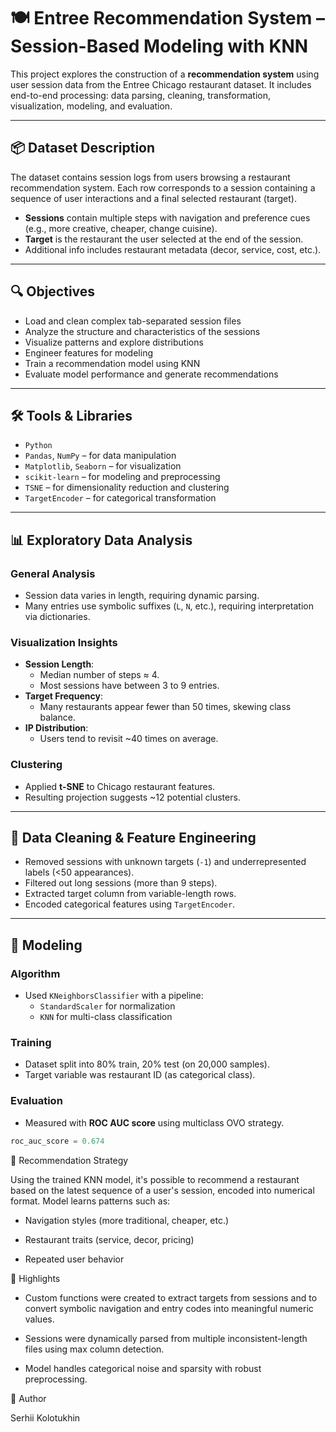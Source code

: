 # 🍽️ Entree Recommendation System – Session-Based Modeling with KNN

This project explores the construction of a **recommendation system** using user session data from the Entree Chicago restaurant dataset. It includes end-to-end processing: data parsing, cleaning, transformation, visualization, modeling, and evaluation.

---

## 📦 Dataset Description

The dataset contains session logs from users browsing a restaurant recommendation system. Each row corresponds to a session containing a sequence of user interactions and a final selected restaurant (target).

- **Sessions** contain multiple steps with navigation and preference cues (e.g., more creative, cheaper, change cuisine).
- **Target** is the restaurant the user selected at the end of the session.
- Additional info includes restaurant metadata (decor, service, cost, etc.).

---

## 🔍 Objectives

- Load and clean complex tab-separated session files
- Analyze the structure and characteristics of the sessions
- Visualize patterns and explore distributions
- Engineer features for modeling
- Train a recommendation model using KNN
- Evaluate model performance and generate recommendations

---

## 🛠️ Tools & Libraries

- `Python`  
- `Pandas`, `NumPy` – for data manipulation  
- `Matplotlib`, `Seaborn` – for visualization  
- `scikit-learn` – for modeling and preprocessing  
- `TSNE` – for dimensionality reduction and clustering  
- `TargetEncoder` – for categorical transformation  

---

## 📊 Exploratory Data Analysis

### General Analysis

- Session data varies in length, requiring dynamic parsing.
- Many entries use symbolic suffixes (`L`, `N`, etc.), requiring interpretation via dictionaries.

### Visualization Insights

- **Session Length**:
  - Median number of steps ≈ 4.
  - Most sessions have between 3 to 9 entries.
- **Target Frequency**:
  - Many restaurants appear fewer than 50 times, skewing class balance.
- **IP Distribution**:
  - Users tend to revisit ~40 times on average.

### Clustering

- Applied **t-SNE** to Chicago restaurant features.
- Resulting projection suggests ~12 potential clusters.

---

## 🧹 Data Cleaning & Feature Engineering

- Removed sessions with unknown targets (`-1`) and underrepresented labels (<50 appearances).
- Filtered out long sessions (more than 9 steps).
- Extracted target column from variable-length rows.
- Encoded categorical features using `TargetEncoder`.

---

## 🤖 Modeling

### Algorithm
- Used `KNeighborsClassifier` with a pipeline:
  - `StandardScaler` for normalization
  - `KNN` for multi-class classification

### Training
- Dataset split into 80% train, 20% test (on 20,000 samples).
- Target variable was restaurant ID (as categorical class).

### Evaluation
- Measured with **ROC AUC score** using multiclass OVO strategy.

```python
roc_auc_score = 0.674
```

🎯 Recommendation Strategy

Using the trained KNN model, it's possible to recommend a restaurant based on the latest sequence of a user's session, encoded into numerical format. Model learns patterns such as:

   * Navigation styles (more traditional, cheaper, etc.)

   * Restaurant traits (service, decor, pricing)

   * Repeated user behavior

📌 Highlights

   * Custom functions were created to extract targets from sessions and to convert symbolic navigation and entry codes into meaningful numeric values.

   * Sessions were dynamically parsed from multiple inconsistent-length files using max column detection.

   * Model handles categorical noise and sparsity with robust preprocessing.

📎 Author

Serhii Kolotukhin
